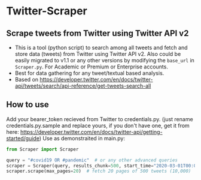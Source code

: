# Twitter-Scraper
## Scrape tweets from Twitter using Twitter API v2

- This is a tool (python script) to search among all tweets and fetch and store data (tweets) from Twitter using Twitter API v2. Also could be easily migrated to v1.1 or any other versions by modifying the `base_url` in `Scraper.py`. For Academic or Premium or Enterprise accounts.
- Best for data gathering for any tweet/textual based analysis.
- Based on https://developer.twitter.com/en/docs/twitter-api/tweets/search/api-reference/get-tweets-search-all

## How to use
Add your bearer_token recieved from Twitter to credentials.py. (just rename credentials.py.sample and replace yours, if you don't have one, get it from here: https://developer.twitter.com/en/docs/twitter-api/getting-started/guide)
Use as demonstraited in main.py:
```python
from Scraper import Scraper

query = "#covid19 OR #pandemic"  # or any other advanced queries
scraper = Scraper(query, results_chunk=500, start_time="2020-03-01T00:00:00Z", end_time="2021-02-016T00:00:00Z")  # or any other parameters from https://developer.twitter.com/en/docs/twitter-api/tweets/search/api-reference/get-tweets-search-all
scraper.scrape(max_pages=20)  # fetch 20 pages of 500 tweets (10,000)
```

